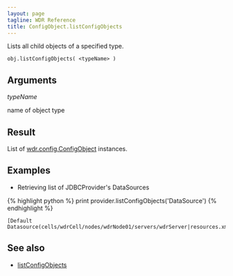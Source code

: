 ```yaml
---
layout: page
tagline: WDR Reference
title: ConfigObject.listConfigObjects
---
```


Lists all child objects of a specified type.

    obj.listConfigObjects( <typeName> )

## Arguments

_typeName_

name of object type

## Result

List of [wdr.config.ConfigObject](wdr.config.ConfigObject.class.html) instances.

## Examples

* Retrieving list of JDBCProvider's DataSources

{% highlight python %}
print provider.listConfigObjects('DataSource')
{% endhighlight %}

    [Default Datasource(cells/wdrCell/nodes/wdrNode01/servers/wdrServer|resources.xml#DataSource_1124467080076)]

## See also

* [listConfigObjects](wdr.config.listConfigObjects.html)
